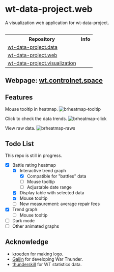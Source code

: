 # wt-data-project.web
A visualization web application for wt-data-project.

<div align="center">
   <img src="https://github.com/ControlNet/wt-data-project.web/raw/dev/img/logo400.png" alt="">
</div>

<table>
    <tr>
        <th>Repository</th>
        <th>Info</th>
    </tr>
    <tr>
        <td><a href="https://github.com/ControlNet/wt-data-project.data">wt-data-project.data</a></td>
        <td>
            <img src="https://img.shields.io/github/forks/ControlNet/wt-data-project.data?style=flat-square" alt="">
            <img src="https://img.shields.io/github/stars/ControlNet/wt-data-project.data?style=flat-square" alt="">
            <img src="https://img.shields.io/github/last-commit/ControlNet/wt-data-project.data/master?style=flat-square" alt="">
        </td>
    </tr>
    <tr>
        <td><a href="https://github.com/ControlNet/wt-data-project.web">wt-data-project.web</a></td>
        <td>
            <img src="https://img.shields.io/github/forks/ControlNet/wt-data-project.web?style=flat-square" alt="">
            <img src="https://img.shields.io/github/stars/ControlNet/wt-data-project.web?style=flat-square" alt="">
            <img src="https://img.shields.io/github/last-commit/ControlNet/wt-data-project.web?style=flat-square" alt="">
            <img src="https://img.shields.io/github/workflow/status/ControlNet/wt-data-project.web/build?style=flat-square" alt="">
            <img src="https://img.shields.io/website?style=flat-square&up_message=online&url=https%3A%2F%2Fwt.controlnet.space" alt="">
        </td>
    </tr>
    <tr>
        <td><a href="https://github.com/ControlNet/wt-data-project.visualization">wt-data-project.visualization</a></td>
        <td>
            <img src="https://img.shields.io/github/forks/ControlNet/wt-data-project.visualization?style=flat-square" alt="">
            <img src="https://img.shields.io/github/stars/ControlNet/wt-data-project.visualization?style=flat-square" alt="">
            <img src="https://img.shields.io/github/last-commit/ControlNet/wt-data-project.visualization/master?style=flat-square" alt="">
        </td>
    </tr>
</table>

## Webpage: [wt.controlnet.space](https://wt.controlnet.space)

## Features

Mouse tooltip in heatmap.
![brheatmap-tooltip](https://github.com/ControlNet/wt-data-project.web/blob/main/img/brheatmap-tooltip.gif)

Click to check the data trends.
![brheatmap-click](https://github.com/ControlNet/wt-data-project.web/blob/main/img/brheatmap-click.gif)

View raw data.
![brheatmap-raws](https://github.com/ControlNet/wt-data-project.web/blob/main/img/brheatmap-raws.gif)

## Todo List
<div id="todo-list-section">
This repo is still in progress.

 - [x] Battle rating heatmap 
    - [x] Interactive trend graph
        - [x] Compatible for "battles" data
        - [ ] Mouse tooltip
        - [ ] Adjustable date range
    - [x] Display table with selected data  
    - [x] Mouse tooltip
    - [ ] New measurement: average repair fees
 - [x] Trend graph
    - [ ] Mouse tooltip
 - [ ] Dark mode
 - [ ] Other animated graphs
</div>

## Acknowledge

- [kroeden](https://github.com/kroeden) for making logo.
- [Gaijin](https://warthunder.com/) for developing War Thunder.
- [thunderskill](http://thunderskill.com/en) for WT statistics data.